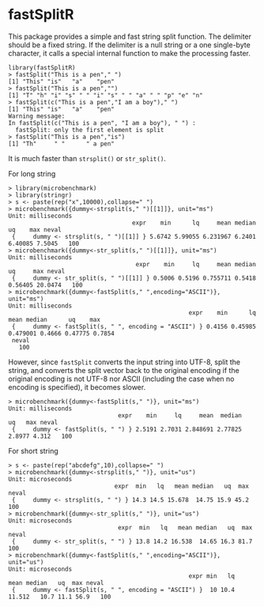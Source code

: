 # fastSplitR

This package provides a simple and fast string split function. 
The delimiter should be a fixed string. If the delimiter is a null string or a one single-byte character, it calls a special internal function to make the processing faster.

```{r}
library(fastSplitR)
> fastSplit("This is a pen"," ")
[1] "This" "is"   "a"    "pen" 
> fastSplit("This is a pen","")
[1] "T" "h" "i" "s" " " "i" "s" " " "a" " " "p" "e" "n"
> fastSplit(c("This is a pen","I am a boy")," ")
[1] "This" "is"   "a"    "pen" 
Warning message:
In fastSplit(c("This is a pen", "I am a boy"), " ") :
  fastSplit: only the first element is split
> fastSplit("This is a pen","is")
[1] "Th"     " "      " a pen"
```

It is much faster than `strsplit()` or `str_split()`.

For long string
```{r}
> library(microbenchmark)
> library(stringr)
> s <- paste(rep("x",10000),collapse=" ")
> microbenchmark({dummy<-strsplit(s," ")[[1]]}, unit="ms")
Unit: milliseconds
                                   expr    min      lq     mean median      uq    max neval
 {     dummy <- strsplit(s, " ")[[1]] } 5.6742 5.99055 6.231967 6.2401 6.40085 7.5045   100
> microbenchmark({dummy<-str_split(s," ")[[1]]}, unit="ms")
Unit: milliseconds
                                    expr    min     lq     mean median      uq     max neval
 {     dummy <- str_split(s, " ")[[1]] } 0.5006 0.5196 0.755711 0.5418 0.56405 20.0474   100
> microbenchmark({dummy<-fastSplit(s," ",encoding="ASCII")}, unit="ms")
Unit: milliseconds
                                                   expr    min      lq     mean median      uq    max
 {     dummy <- fastSplit(s, " ", encoding = "ASCII") } 0.4156 0.45985 0.479001 0.4666 0.47775 0.7854
 neval
   100
```

However, since `fastSplit` converts the input string into UTF-8, split the string, and converts the split vector back to the original encoding if the original encoding is not UTF-8 nor ASCII (including the case when no encoding is specified), it becomes slower.

```{r}
> microbenchmark({dummy<-fastSplit(s," ")}, unit="ms")
Unit: milliseconds
                               expr    min     lq     mean  median     uq   max neval
 {     dummy <- fastSplit(s, " ") } 2.5191 2.7031 2.848691 2.77825 2.8977 4.312   100
```

For short string
```{r}
> s <- paste(rep("abcdefg",10),collapse=" ")
> microbenchmark({dummy<-strsplit(s," ")}, unit="us")
Unit: microseconds
                              expr  min   lq   mean median   uq  max neval
 {     dummy <- strsplit(s, " ") } 14.3 14.5 15.678  14.75 15.9 45.2   100
> microbenchmark({dummy<-str_split(s," ")}, unit="us")
Unit: microseconds
                               expr  min   lq   mean median   uq  max neval
 {     dummy <- str_split(s, " ") } 13.8 14.2 16.538  14.65 16.3 81.7   100
> microbenchmark({dummy<-fastSplit(s," ",encoding="ASCII")}, unit="us")
Unit: microseconds
                                                   expr min   lq   mean median   uq  max neval
 {     dummy <- fastSplit(s, " ", encoding = "ASCII") }  10 10.4 11.512   10.7 11.1 56.9   100
```
